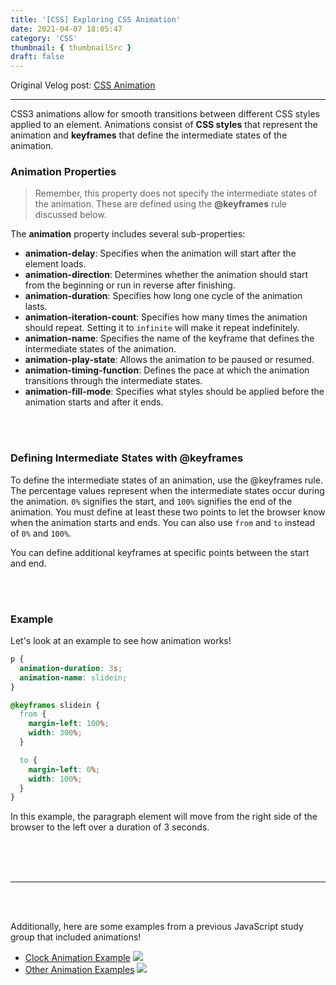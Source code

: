 ```yaml
---
title: '[CSS] Exploring CSS Animation'
date: 2021-04-07 18:05:47
category: 'CSS'
thumbnail: { thumbnailSrc }
draft: false
---
```


Original Velog post: [CSS Animation](https://velog.io/@chaerin00/CSS-CSS-Animation)

<hr/>

CSS3 animations allow for smooth transitions between different CSS styles applied to an element. Animations consist of **CSS styles** that represent the animation and **keyframes** that define the intermediate states of the animation.

### Animation Properties

> Remember, this property does not specify the intermediate states of the animation. These are defined using the **@keyframes** rule discussed below.

The **animation** property includes several sub-properties:

- **animation-delay**: Specifies when the animation will start after the element loads.
- **animation-direction**: Determines whether the animation should start from the beginning or run in reverse after finishing.
- **animation-duration**: Specifies how long one cycle of the animation lasts.
- **animation-iteration-count**: Specifies how many times the animation should repeat. Setting it to `infinite` will make it repeat indefinitely.
- **animation-name**: Specifies the name of the keyframe that defines the intermediate states of the animation.
- **animation-play-state**: Allows the animation to be paused or resumed.
- **animation-timing-function**: Defines the pace at which the animation transitions through the intermediate states.
- **animation-fill-mode**: Specifies what styles should be applied before the animation starts and after it ends.

<br/><br/>

### Defining Intermediate States with @keyframes

To define the intermediate states of an animation, use the @keyframes rule. The percentage values represent when the intermediate states occur during the animation. `0%` signifies the start, and `100%` signifies the end of the animation. You must define at least these two points to let the browser know when the animation starts and ends. You can also use `from` and `to` instead of `0%` and `100%`.

You can define additional keyframes at specific points between the start and end.

<br/><br/>

### Example

Let's look at an example to see how animation works!

```css
p {
  animation-duration: 3s;
  animation-name: slidein;
}

@keyframes slidein {
  from {
    margin-left: 100%;
    width: 300%;
  }

  to {
    margin-left: 0%;
    width: 100%;
  }
}
```

In this example, the paragraph element will move from the right side of the browser to the left over a duration of 3 seconds.

<br/><br/><br/><hr/><br/><br/>

Additionally, here are some examples from a previous JavaScript study group that included animations!

- [Clock Animation Example](https://github.com/chaerin00/javascript_study/tree/master/clock)
  ![](https://images.velog.io/images/chaerin00/post/967831ff-df39-44c0-ba29-6340fc5a7dbe/Animation_2021-04-06-13-57-09.gif)
- [Other Animation Examples](https://github.com/chaerin00/javascript_study/tree/master/%EB%AA%A9%EC%82%B4%EC%B5%9C%EA%B3%A0)
  ![](https://images.velog.io/images/chaerin00/post/3739ca55-8213-48da-8d30-1af709e20dd7/Animation_2021-04-06-13-54-40.gif)
